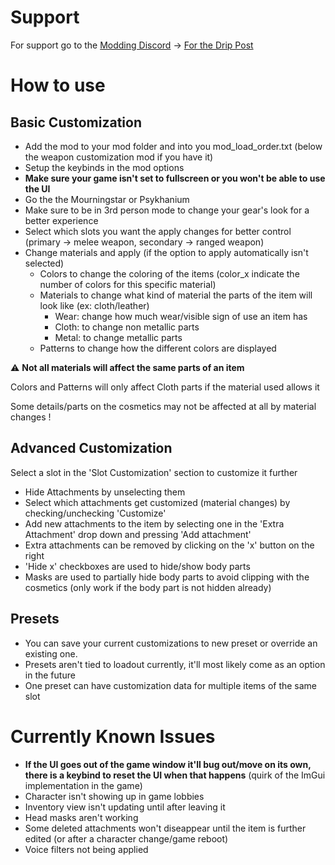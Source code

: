 # Support
For support go to the [Modding Discord](https://discord.gg/rKYWtaDx4D) -> [For the Drip Post](https://discord.com/channels/1048312349867646996/1048318548180738118/1163114688540848169)



# How to use

## Basic Customization
- Add the mod to your mod folder and into you mod_load_order.txt (below the weapon customization mod if you have it)
- Setup the keybinds in the mod options
- **Make sure your game isn't set to fullscreen or you won't be able to use the UI**
- Go the the Mourningstar or Psykhanium
- Make sure to be in 3rd person mode to change your gear's look for a better experience
- Select which slots you want the apply changes for better control (primary -> melee weapon, secondary -> ranged weapon)
- Change materials and apply (if the option to apply automatically isn't selected)
  - Colors to change the coloring of the items (color_x indicate the number of colors for this specific material)
  - Materials to change what kind of material the parts of the item will look like (ex: cloth/leather)
    - Wear: change how much wear/visible sign of use an item has
    - Cloth: to change non metallic parts
    - Metal: to change metallic parts
  - Patterns to change how the different colors are displayed
    
 
:warning: **Not all materials will affect the same parts of an item**

Colors and Patterns will only affect Cloth parts if the material used allows it

Some details/parts on the cosmetics may not be affected at all by material changes !
  

## Advanced Customization

Select a slot in the 'Slot Customization' section to customize it further
- Hide Attachments by unselecting them
- Select which attachments get customized (material changes) by checking/unchecking 'Customize'
- Add new attachments to the item by selecting one in the 'Extra Attachment' drop down and pressing 'Add attachment'
- Extra attachments can be removed by clicking on the 'x' button on the right
- 'Hide x' checkboxes are used to hide/show body parts
- Masks are used to partially hide body parts to avoid clipping with the cosmetics (only work if the body part is not hidden already)


## Presets
- You can save your current customizations to new preset or override an existing one.
- Presets aren't tied to loadout currently, it'll most likely come as an option in the future
- One preset can have customization data for multiple items of the same slot



# Currently Known Issues
- **If the UI goes out of the game window it'll bug out/move on its own, there is a keybind to reset the UI when that happens** (quirk of the ImGui implementation in the game)
- Character isn't showing up in game lobbies
- Inventory view isn't updating until after leaving it
- Head masks aren't working
- Some deleted attachments won't diseappear until the item is further edited (or after a character change/game reboot)
- Voice filters not being applied
  
